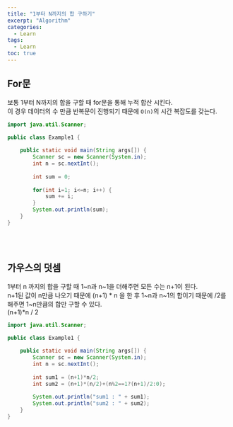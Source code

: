 ```yaml
---
title: "1부터 N까지의 합 구하기"
excerpt: "Algorithm"
categories: 
  - Learn
tags: 
  - Learn
toc: true
---
```



## For문

보통 1부터 N까지의 합을 구할 때 for문을 통해 누적 합산 시킨다.<br>
이 경우 데이터의 수 만큼 반복문이 진행되기 때문에 `O(n)`의 시간 복잡도를 갖는다.<br>

```java
import java.util.Scanner;

public class Example1 {
	
	public static void main(String args[]) {
		Scanner sc = new Scanner(System.in);
		int n = sc.nextInt();
		
		int sum = 0;
		
		for(int i=1; i<=n; i++) {
			sum += i;
		}
		System.out.println(sum);
	}
}
```

<br><br>

## 가우스의 덧셈

1부터 n 까지의 합을 구할 때 1~n과 n~1을 더해주면 모든 수는 n+1이 된다. <br>
n+1된 값이 n만큼 나오기 때문에  (n+1) * n 을 한 후
1~n과 n~1의 합이기 때문에  /2를 해주면 1~n만큼의 합만 구할 수 있다.<br>
(n+1)*n / 2<br>



```java
import java.util.Scanner;

public class Example1 {
	
	public static void main(String args[]) {
		Scanner sc = new Scanner(System.in);
		int n = sc.nextInt();
		
		int sum1 = (n+1)*n/2;
		int sum2 = (n+1)*(n/2)+(n%2==1?(n+1)/2:0);
		
		System.out.println("sum1 : " + sum1);
		System.out.println("sum2 : " + sum2);
	}
}
```


<br><br>
